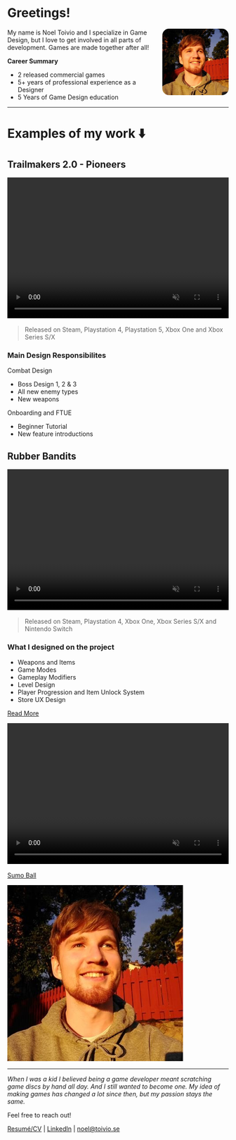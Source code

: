 # Greetings!

<img src="noeltoivio.jpg" alt="Image of Noel Toivio" width="30%" height="" style="float:right; border-radius: 10%; margin: 0 0 15px 15px;">

My name is Noel Toivio and I specialize in Game Design, but I love to get involved in all parts of development. Games are made together after all!

**Career Summary**
- 2 released commercial games
- 5+ years of professional experience as a Designer
- 5 Years of Game Design education

___

# Examples of my work ⬇️

## Trailmakers 2.0 - Pioneers

<video muted="" autoplay="" controls="" loop="" height="320px" style="max-width:100%;">
    <source src="TrailmakersPioneers_Trailer.mp4" type="video/mp4">
</video>

> Released on Steam, Playstation 4, Playstation 5, Xbox One and Xbox Series S/X

### Main Design Responsibilites
Combat Design
- Boss Design 1, 2 & 3
- All new enemy types
- New weapons

Onboarding and FTUE
- Beginner Tutorial
- New feature introductions

## Rubber Bandits

<video muted="" autoplay="" controls="" loop="" height="320px" style="max-width:100%;">
    <source src="RubberBandits_Trailer.mp4" type="video/mp4">
</video>

> Released on Steam, Playstation 4, Xbox One, Xbox Series S/X and Nintendo Switch

### What I designed on the project
- Weapons and Items
- Game Modes
- Gameplay Modifiers
- Level Design
- Player Progression and Item Unlock System
- Store UX Design


<a href="https://github.com/pages-themes/minimal" class="btn">Read More</a>

<video muted="" autoplay="" controls="" loop="" height="320px" style="max-width:100%;">
    <source src="sumoball_action.mp4" type="video/mp4">
</video>


[Sumo Ball](sumo_ball.md)

![Picture of Noel Toivio](noeltoivio.jpg)

___

*When I was a kid I believed being a game developer meant scratching game discs by hand all day. And I still wanted to become one.
My idea of making games has changed a lot since then, but my passion stays the same.*

Feel free to reach out!

[Resumé/CV](NoelToivio_CV.pdf) | [LinkedIn](https://www.linkedin.com/in/noel-toivio/) | noel@toivio.se